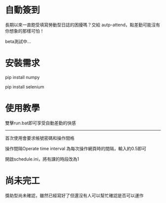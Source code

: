 # 自動簽到

長期以來一直飽受填寫勞動型日誌的困擾嗎？交給 autp-attend，點差勤可能沒有你想象的那樣可怕！

beta測試中...

# 安裝需求

pip install numpy

pip install selenium

# 使用教學
雙擊run.bat即可享受自動差勤的快感

-------------------------------

首次使用會要求帳號密碼和操作間格

操作間隔Operate time interval 為每次操作網頁時的間隔，輸入約0.5即可

開啟schedule.ini，將有課的時段改為1

# 尚未完工

獎助型尚未確認，雖然已經寫好了但還沒有人可以幫忙確認是否可以運作
